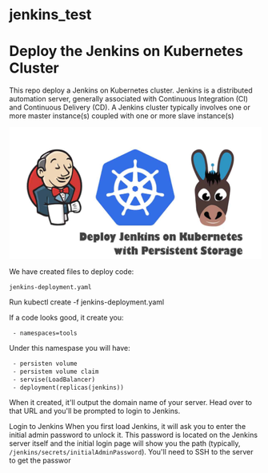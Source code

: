 # jenkins_test
# Deploy the Jenkins on  Kubernetes Cluster

This repo deploy a Jenkins on Kubernetes cluster. Jenkins is a distributed automation server, generally associated with Continuous Integration (CI) and Continuous Delivery (CD). A Jenkins cluster typically involves one or more master instance(s) coupled with one or more slave instance(s)

![](https://github.com/kolomyya/jenkins_test/blob/master/Picture/JenkinsK8sOpenEBS.jpg)
 

We have created files to deploy code:
```
jenkins-deployment.yaml
```
Run kubectl create -f jenkins-deployment.yaml

If a code looks good, it create you:
```
 - namespaces=tools
 ```
Under this namespase you will have:
```
 - persisten volume
 - persistem volume claim
 - servise(LoadBalancer)
 - deployment(replicas(jenkins))
```
When it created, it'll output the domain name of your server. Head over to that URL and you'll be prompted to login to Jenkins.

Login to Jenkins
When you first load Jenkins, it will ask you to enter the initial admin password to unlock it. This password is located on the Jenkins server itself and the initial login page will show you the path (typically,``` /jenkins/secrets/initialAdminPassword```). You'll need to SSH to the server to get the passwor
